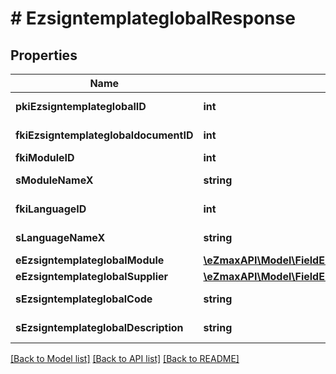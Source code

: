 # # EzsigntemplateglobalResponse

## Properties

Name | Type | Description | Notes
------------ | ------------- | ------------- | -------------
**pkiEzsigntemplateglobalID** | **int** | The unique ID of the Ezsigntemplateglobal |
**fkiEzsigntemplateglobaldocumentID** | **int** | The unique ID of the Ezsigntemplateglobaldocument |
**fkiModuleID** | **int** | The unique ID of the Module |
**sModuleNameX** | **string** | The Name of the Module in the language of the requester | [optional]
**fkiLanguageID** | **int** | The unique ID of the Language.  Valid values:  |Value|Description| |-|-| |1|French| |2|English| |
**sLanguageNameX** | **string** | The Name of the Language in the language of the requester |
**eEzsigntemplateglobalModule** | [**\eZmaxAPI\Model\FieldEEzsigntemplateglobalModule**](FieldEEzsigntemplateglobalModule.md) |  |
**eEzsigntemplateglobalSupplier** | [**\eZmaxAPI\Model\FieldEEzsigntemplateglobalSupplier**](FieldEEzsigntemplateglobalSupplier.md) |  |
**sEzsigntemplateglobalCode** | **string** | The Code of the Ezsigntemplateglobal |
**sEzsigntemplateglobalDescription** | **string** | The description of the Ezsigntemplate |

[[Back to Model list]](../../README.md#models) [[Back to API list]](../../README.md#endpoints) [[Back to README]](../../README.md)
